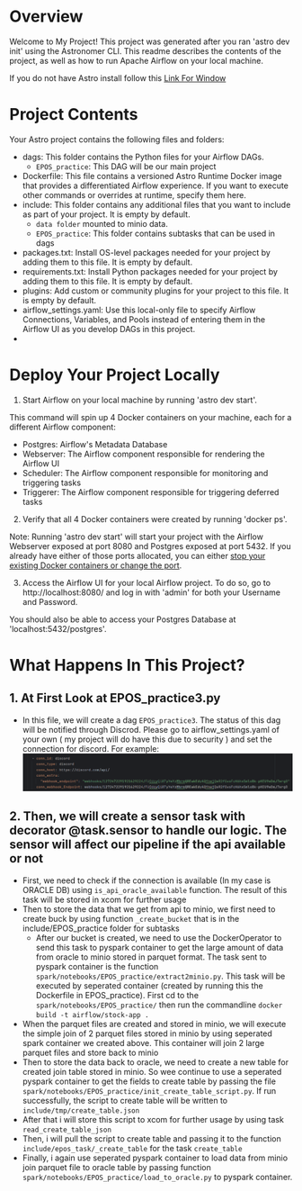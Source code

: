 Overview
========

Welcome to My Project! This project was generated after you ran 'astro dev init' using the Astronomer CLI. This readme describes the contents of the project, as well as how to run Apache Airflow on your local machine.

If you do not have Astro install follow this [Link For Window](https://www.astronomer.io/docs/astro/cli/install-cli?tab=windowswithwinget#install-the-astro-cli)

Project Contents
================

Your Astro project contains the following files and folders:

- dags: This folder contains the Python files for your Airflow DAGs.
    - `EPOS_practice`: This DAG will be our main project
- Dockerfile: This file contains a versioned Astro Runtime Docker image that provides a differentiated Airflow experience. If you want to execute other commands or overrides at runtime, specify them here.
- include: This folder contains any additional files that you want to include as part of your project. It is empty by default.
  - `data folder` mounted to minio data.
  - `EPOS_practice`: This folder contains subtasks that can be used in dags
- packages.txt: Install OS-level packages needed for your project by adding them to this file. It is empty by default.
- requirements.txt: Install Python packages needed for your project by adding them to this file. It is empty by default.
- plugins: Add custom or community plugins for your project to this file. It is empty by default.
- airflow_settings.yaml: Use this local-only file to specify Airflow Connections, Variables, and Pools instead of entering them in the Airflow UI as you develop DAGs in this project.
- 

Deploy Your Project Locally
===========================

1. Start Airflow on your local machine by running 'astro dev start'.

This command will spin up 4 Docker containers on your machine, each for a different Airflow component:

- Postgres: Airflow's Metadata Database
- Webserver: The Airflow component responsible for rendering the Airflow UI
- Scheduler: The Airflow component responsible for monitoring and triggering tasks
- Triggerer: The Airflow component responsible for triggering deferred tasks

2. Verify that all 4 Docker containers were created by running 'docker ps'.

Note: Running 'astro dev start' will start your project with the Airflow Webserver exposed at port 8080 and Postgres exposed at port 5432. If you already have either of those ports allocated, you can either [stop your existing Docker containers or change the port](https://www.astronomer.io/docs/astro/cli/troubleshoot-locally#ports-are-not-available-for-my-local-airflow-webserver).

3. Access the Airflow UI for your local Airflow project. To do so, go to http://localhost:8080/ and log in with 'admin' for both your Username and Password.

You should also be able to access your Postgres Database at 'localhost:5432/postgres'.


# What Happens In This Project?
## 1. At First Look at EPOS_practice3.py
  - In this file, we will create a dag `EPOS_practice3`. The status of this dag will be notified through Discrod. Please go to airflow_settings.yaml of your own ( my project will do have this due to security ) and set the connection for discord.
    For example:
    ![img.png](img.png)
## 2. Then, we will create a sensor task with decorator @task.sensor to handle our logic. The sensor will affect our pipeline if the api available or not
  - First, we need to check if the connection is available (In my case is ORACLE DB) using `is_api_oracle_available` function. The result of this task will be stored in xcom for further usage
  - Then to store the data that we get from api to minio, we first need to create buck by using function `_create_bucket` that is in the include/EPOS_practice folder for subtasks
    - After our bucket is created, we need to use the DockerOperator to send this task to pyspark container to get the large amount of data from oracle to minio stored in parquet format. The task sent to pyspark container is  the function `spark/notebooks/EPOS_practice/extract2minio.py`.
      This task will be executed by seperated container (created by running this the Dockerfile in EPOS_practice). First cd to the `spark/notebooks/EPOS_practice/` then run the commandline `docker build -t airflow/stock-app .`
  - When the parquet files are created and stored in minio, we will execute the simple join of 2 parquet files stored in minio by using seperated spark container we created above. This container will join 2 large parquet files and store back to minio
  - Then to store the data back to oracle, we need to create a new table for created join table stored in minio. So wee continue to use a seperated pyspark container to get the fields to create table by passing the file `spark/notebooks/EPOS_practice/init_create_table_script.py`. If run successfully, the script to create table will be written to `include/tmp/create_table.json`
  - After that i will store this script to xcom for further usage by using task `read_create_table_json`
  - Then, i will pull the script to create table and passing it to the function `include/epos_task/_create_table` for the task `create_table`
  - Finally, i again use seperated pyspark container to load data from minio join parquet file to oracle table by passing function `spark/notebooks/EPOS_practice/load_to_oracle.py` to pyspark container.